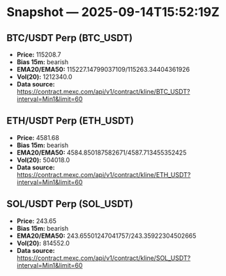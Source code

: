 # Snapshot — 2025-09-14T15:52:19Z

## BTC/USDT Perp (BTC_USDT)
- **Price:** 115208.7
- **Bias 15m:** bearish
- **EMA20/EMA50:** 115227.14799037109/115263.34404361926
- **Vol(20):** 1212340.0
- **Data source:** https://contract.mexc.com/api/v1/contract/kline/BTC_USDT?interval=Min1&limit=60

## ETH/USDT Perp (ETH_USDT)
- **Price:** 4581.68
- **Bias 15m:** bearish
- **EMA20/EMA50:** 4584.850187582671/4587.713455352425
- **Vol(20):** 504018.0
- **Data source:** https://contract.mexc.com/api/v1/contract/kline/ETH_USDT?interval=Min1&limit=60

## SOL/USDT Perp (SOL_USDT)
- **Price:** 243.65
- **Bias 15m:** bearish
- **EMA20/EMA50:** 243.65501247041757/243.35922304502665
- **Vol(20):** 814552.0
- **Data source:** https://contract.mexc.com/api/v1/contract/kline/SOL_USDT?interval=Min1&limit=60

